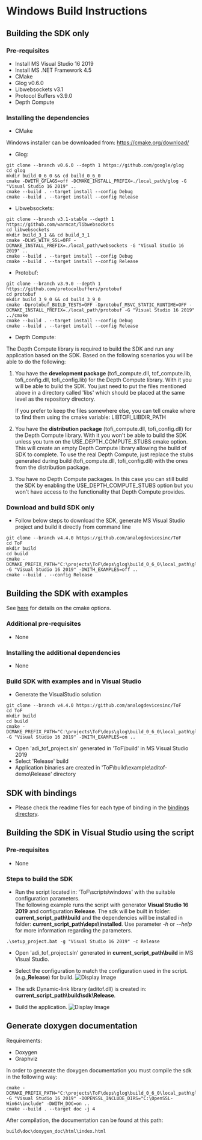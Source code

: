 # Windows Build Instructions


## Building the SDK only

### Pre-requisites
* Install MS Visual Studio 16 2019
* Install MS .NET Framework 4.5
* CMake
* Glog v0.6.0
* Libwebsockets v3.1
* Protocol Buffers v3.9.0
* Depth Compute

### Installing the dependencies
* CMake

Windows installer can be downloaded from: https://cmake.org/download/

* Glog:
```console
git clone --branch v0.6.0 --depth 1 https://github.com/google/glog
cd glog
mkdir build_0_6_0 && cd build_0_6_0
cmake -DWITH_GFLAGS=off -DCMAKE_INSTALL_PREFIX=./local_path/glog -G "Visual Studio 16 2019" ..
cmake --build . --target install --config Debug
cmake --build . --target install --config Release
```

* Libwebsockets:
```console
git clone --branch v3.1-stable --depth 1 https://github.com/warmcat/libwebsockets
cd libwebsockets
mkdir build_3_1 && cd build_3_1
cmake -DLWS_WITH_SSL=OFF -DCMAKE_INSTALL_PREFIX=./local_path/websockets -G "Visual Studio 16 2019" ..
cmake --build . --target install --config Debug
cmake --build . --target install --config Release
```

* Protobuf:
```console
git clone --branch v3.9.0 --depth 1 https://github.com/protocolbuffers/protobuf
cd protobuf
mkdir build_3_9_0 && cd build_3_9_0
cmake -Dprotobuf_BUILD_TESTS=OFF -Dprotobuf_MSVC_STATIC_RUNTIME=OFF -DCMAKE_INSTALL_PREFIX=./local_path/protobuf -G "Visual Studio 16 2019" ../cmake
cmake --build . --target install --config Debug
cmake --build . --target install --config Release
```

* Depth Compute:

The Depth Compute library is required to build the SDK and run any application based on the SDK.
Based on the following scenarios you will be able to do the following:

1. You have the **development package** (tofi_compute.dll, tof_compute.lib, tofi_config.dll, tofi_config.lib) for the Depth Compute library. With it you will be able to build the SDK. You just need to put the files mentioned above in a directory called 'libs' which should be placed at the same level as the repository directory.

    If you prefer to keep the files somewhere else, you can tell cmake where to find them using the cmake variable: LIBTOFI_LIBDIR_PATH

2. You have the **distribution package** (tofi_compute.dll, tofi_config.dll) for the Depth Compute library. With it you won't be able to build the SDK unless you turn on the  USE_DEPTH_COMPUTE_STUBS cmake option. This will create an empty Depth Compute library allowing the build of SDK to complete. To use the real Depth Compute, just replace the stubs generated during build (tofi_compute.dll, tofi_config.dll) with the ones from the distribution package.

3. You have no Depth Compute packages. In this case you can still build the SDK by enabling the USE_DEPTH_COMPUTE_STUBS option but you won't have access to the functionality that Depth Compute provides.

### Download and build SDK only
* Follow below steps to download the SDK, generate MS Visual Studio project and build it directly from command line
```console
git clone --branch v4.4.0 https://github.com/analogdevicesinc/ToF
cd ToF
mkdir build
cd build
cmake -DCMAKE_PREFIX_PATH="C:\projects\ToF\deps\glog\build_0_6_0\local_path\glog;C:\projects\ToF\deps\protobuf\build_3_9_0\local_path\protobuf;C:\projects\ToF\deps\libwebsockets\build_3_1\local_path\websockets" -G "Visual Studio 16 2019" -DWITH_EXAMPLES=off ..
cmake --build . --config Release
```

## Building the SDK with examples

See [here](../../cmake/readme.md) for details on the cmake options.

### Additional pre-requisites
* None

### Installing the additional dependencies
* None

### Build SDK with examples and in Visual Studio
- Generate the VisualStudio solution
```console
git clone --branch v4.4.0 https://github.com/analogdevicesinc/ToF
cd ToF
mkdir build
cd build
cmake -DCMAKE_PREFIX_PATH="C:\projects\ToF\deps\glog\build_0_6_0\local_path\glog;C:\projects\ToF\deps\protobuf\build_3_9_0\local_path\protobuf;C:\projects\ToF\deps\libwebsockets\build_3_1\local_path\websockets" -G "Visual Studio 16 2019" -DWITH_EXAMPLES=on ..
```
- Open 'adi_tof_project.sln' generated in 'ToF\build' in MS Visual Studio 2019
- Select 'Release' build
- Application binaries are created in 'ToF\build\example\aditof-demo\Release' directory


## SDK with bindings

- Please check the readme files for each type of binding in the [bindings directory](../../bindings).


## Building the SDK in Visual Studio using the script

### Pre-requisites
* None

### Steps to build the SDK
- Run the script located in: 'ToF\scripts\windows' with the suitable configuration parameters. <br>
The following example runs the script with generator **Visual Studio 16 2019** and configuration **Release**. The sdk will be built in folder: **current_script_path\build** and the dependencies will be installed in folder: **current_script_path\deps\installed**.
Use parameter *-h* or *--help* for more information regarding the parameters. 
```
.\setup_project.bat -g "Visual Studio 16 2019" -c Release
```
- Open 'adi_tof_project.sln' generated in **current_script_path\build** in MS Visual Studio.

- Select the configuration to match the configuration used in the script. (e.g.,**Release**) for build.
![Display Image](/doc/img/configuration_VS.PNG)

- The sdk Dynamic-link library (aditof.dll) is created in: **current_script_path\build\sdk\Release**.

- Build the application.
![Display Image](/doc/img/build_VS.PNG)

## Generate doxygen documentation

Requirements:
* Doxygen
* Graphviz

In order to generate the doxygen documentation you must compile the sdk in the following way:
```console
cmake -DCMAKE_PREFIX_PATH="C:\projects\ToF\deps\glog\build_0_6_0\local_path\glog;C:\projects\ToF\deps\protobuf\build_3_9_0\local_path\protobuf;C:\projects\ToF\deps\libwebsockets\build_3_1\local_path\websockets;C:\projects\ToF\opencv\build" -G "Visual Studio 16 2019" -DOPENSSL_INCLUDE_DIRS="C:\OpenSSL-Win64\include" -DWITH_DOC=on ..
cmake --build . --target doc -j 4
```
After compilation, the documentation can be found at this path:
```console
build\doc\doxygen_doc\html\index.html
```
